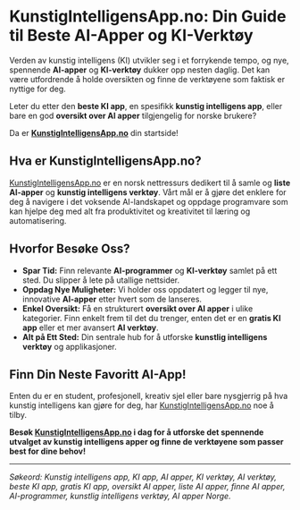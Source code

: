 # KunstigIntelligensApp.no: Din Guide til Beste AI-Apper og KI-Verktøy

Verden av kunstig intelligens (KI) utvikler seg i et forrykende tempo, og nye, spennende **AI-apper** og **KI-verktøy** dukker opp nesten daglig. Det kan være utfordrende å holde oversikten og finne de verktøyene som faktisk er nyttige for deg.

Leter du etter den **beste KI app**, en spesifikk **kunstig intelligens app**, eller bare en god **oversikt over AI apper** tilgjengelig for norske brukere?

Da er **[KunstigIntelligensApp.no](https://kunstigintelligensapp.no/)** din startside!

## Hva er KunstigIntelligensApp.no?

[KunstigIntelligensApp.no](https://kunstigintelligensapp.no/) er en norsk nettressurs dedikert til å samle og **liste AI-apper** og **kunstig intelligens verktøy**. Vårt mål er å gjøre det enklere for deg å navigere i det voksende AI-landskapet og oppdage programvare som kan hjelpe deg med alt fra produktivitet og kreativitet til læring og automatisering.

## Hvorfor Besøke Oss?

*   **Spar Tid:** Finn relevante **AI-programmer** og **KI-verktøy** samlet på ett sted. Du slipper å lete på utallige nettsider.
*   **Oppdag Nye Muligheter:** Vi holder oss oppdatert og legger til nye, innovative **AI-apper** etter hvert som de lanseres.
*   **Enkel Oversikt:** Få en strukturert **oversikt over AI apper** i ulike kategorier. Finn enkelt frem til det du trenger, enten det er en **gratis KI app** eller et mer avansert **AI verktøy**.
*   **Alt på Ett Sted:** Din sentrale hub for å utforske **kunstlig intelligens verktøy** og applikasjoner.

## Finn Din Neste Favoritt AI-App!

Enten du er en student, profesjonell, kreativ sjel eller bare nysgjerrig på hva kunstig intelligens kan gjøre for deg, har [KunstigIntelligensApp.no](https://kunstigintelligensapp.no/) noe å tilby.

**Besøk [KunstigIntelligensApp.no](https://kunstigintelligensapp.no/) i dag for å utforske det spennende utvalget av **kunstig intelligens apper** og finne de verktøyene som passer best for dine behov!**

---

*Søkeord: Kunstig intelligens app, KI app, AI apper, KI verktøy, AI verktøy, beste KI app, gratis KI app, oversikt AI apper, liste AI apper, finne AI apper, AI-programmer, kunstlig intelligens verktøy, AI apper Norge.*
